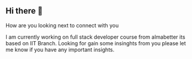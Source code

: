 ## Hi there 👋
How are you looking next to connect with you
<!--
**TheShrD/TheShrD** is a ✨ _special_ ✨ repository because its `README.md` (this file) appears on your GitHub profile.

Here are some ideas to get you started:

- 🔭 I'm currently currently working on ...
- 🌱 I’m currently learning ...
- 👯 I’m looking to collaborate on ...
- 🤔 I’m looking for help with ...
- 💬 Ask me about ...
- 📫 How to reach me: ...
- 😄 Pronouns: ...
- ⚡ Fun fact: ...
-->
I am currently working on full stack developer course from almabetter its based on IIT Branch. Looking for gain some insinghts from you please let me know if you have any important insights.
